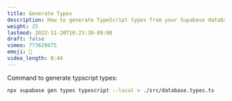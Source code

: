 ```yaml
---
title: Generate Types
description: How to generate TypeScript types from your Supabase database
weight: 25
lastmod: 2022-11-20T10:23:30-09:00
draft: false
vimeo: 773628675
emoji: 💪
video_length: 0:44
---
```


Command to generate typscript types:

```bash
npx supabase gen types typescript --local > ./src/database.types.ts
```